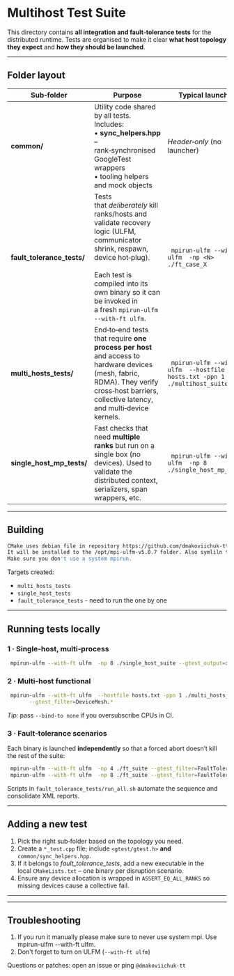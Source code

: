 # Multihost Test Suite

This directory contains **all integration and fault‑tolerance tests** for the distributed runtime.  Tests are organised to make it clear **what host topology they expect** and **how they should be launched**.

---

## Folder layout

| Sub‑folder                   | Purpose                                                                                                                                                                                                                  | Typical launcher                                       |
| ---------------------------- | ------------------------------------------------------------------------------------------------------------------------------------------------------------------------------------------------------------------------ | ------------------------------------------------------ |
| **common/**                  | Utility code shared by all tests.  Includes:<br>• **sync\_helpers.hpp** – rank‑synchronised GoogleTest wrappers<br>• tooling helpers and mock objects                                                                    | *Header‑only* (no launcher)                            |
| **fault\_tolerance\_tests/** | Tests that *deliberately* kill ranks/hosts and validate recovery logic (ULFM, communicator shrink, respawn, device hot‑plug).<br><br>Each test is compiled into its own binary so it can be invoked in a fresh ` mpirun-ulfm --with-ft ulfm `. | ` mpirun-ulfm --with-ft ulfm  -np <N> ./ft_case_X`                           |
| **multi\_hosts\_tests/**     | End‑to‑end tests that require **one process per host** and access to hardware devices (mesh, fabric, RDMA). They verify cross‑host barriers, collective latency, and multi‑device kernels.                               | ` mpirun-ulfm --with-ft ulfm  --hostfile hosts.txt -ppn 1 ./multihost_suite` |
| **single\_host\_mp\_tests/** | Fast checks that need **multiple ranks** but run on a single box (no devices). Used to validate the distributed context, serializers, span wrappers, etc.                                                                | ` mpirun-ulfm --with-ft ulfm  -np 8 ./single_host_mp_tests`                     |


---

## Building

```bash
CMake uses debian file in repository https://github.com/dmakoviichuk-tt/mpi-ulfm/tags.
It will be installed to the /opt/mpi-ulfm-v5.0.7 folder. Also symliln to the mpirun-ulfm will be created.
Make sure you don't use a system mpirun.
```

Targets created:

* `multi_hosts_tests`
* `single_host_tests`
* `fault_tolerance_tests` - need to run the one by one

---

## Running tests locally

### 1 · Single‑host, multi‑process

```bash
 mpirun-ulfm --with-ft ulfm  -np 8 ./single_host_suite --gtest_output=xml:results_single.xml
```

### 2 · Multi‑host functional

```bash
 mpirun-ulfm --with-ft ulfm  --hostfile hosts.txt -ppn 1 ./multi_hosts_suite \
       --gtest_filter=DeviceMesh.*
```

*Tip:* pass `--bind-to none` if you oversubscribe CPUs in CI.

### 3 · Fault‑tolerance scenarios

Each binary is launched **independently** so that a forced abort doesn’t kill the rest of the suite:

```bash
 mpirun-ulfm --with-ft ulfm  -np 4 ./ft_suite --gtest_filter=FaultTolerance.comm_recover
 mpirun-ulfm --with-ft ulfm  -np 8 ./ft_suite --gtest_filter=FaultTolerance.rank_restart
```

Scripts in `fault_tolerance_tests/run_all.sh` automate the sequence and consolidate XML reports.


---

## Adding a new test

1. Pick the right sub‑folder based on the topology you need.
2. Create a `*_test.cpp` file; include `<gtest/gtest.h>` **and** `common/sync_helpers.hpp`.
3. If it belongs to *fault\_tolerance\_tests*, add a new executable in the local `CMakeLists.txt` – one binary per disruption scenario.
4. Ensure any device allocation is wrapped in `ASSERT_EQ_ALL_RANKS` so missing devices cause a collective fail.

---



---

## Troubleshooting
1. If you run it manually please make sure to never use system mpi. Use  mpirun-ulfm --with-ft ulfm.
2. Don't forget to turn on ULFM (`--with-ft ulfm`)

Questions or patches: open an issue or ping `@dmakoviichuk-tt`
